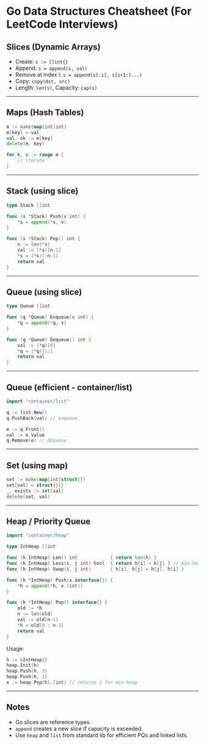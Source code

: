 # Go Data Structures Cheatsheet (For LeetCode Interviews)

## Slices (Dynamic Arrays)

- Create: `s := []int{}`
- Append: `s = append(s, val)`
- Remove at index i: `s = append(s[:i], s[i+1:]...)`
- Copy: `copy(dst, src)`
- Length: `len(s)`, Capacity: `cap(s)`

---

## Maps (Hash Tables)

```go
m := make(map[int]int)
m[key] = val
val, ok := m[key]
delete(m, key)

for k, v := range m {
    // iterate
}
```

---

## Stack (using slice)

```go
type Stack []int

func (s *Stack) Push(v int) {
    *s = append(*s, v)
}

func (s *Stack) Pop() int {
    n := len(*s)
    val := (*s)[n-1]
    *s = (*s)[:n-1]
    return val
}
```

---

## Queue (using slice)

```go
type Queue []int

func (q *Queue) Enqueue(v int) {
    *q = append(*q, v)
}

func (q *Queue) Dequeue() int {
    val := (*q)[0]
    *q = (*q)[1:]
    return val
}
```

---

## Queue (efficient - container/list)

```go
import "container/list"

q := list.New()
q.PushBack(val) // enqueue

e := q.Front()
val := e.Value
q.Remove(e) // dequeue
```

---

## Set (using map)

```go
set := make(map[int]struct{})
set[val] = struct{}{}
_, exists := set[val]
delete(set, val)
```

---

## Heap / Priority Queue

```go
import "container/heap"

type IntHeap []int

func (h IntHeap) Len() int            { return len(h) }
func (h IntHeap) Less(i, j int) bool  { return h[i] < h[j] } // min-heap
func (h IntHeap) Swap(i, j int)       { h[i], h[j] = h[j], h[i] }

func (h *IntHeap) Push(x interface{}) {
    *h = append(*h, x.(int))
}

func (h *IntHeap) Pop() interface{} {
    old := *h
    n := len(old)
    val := old[n-1]
    *h = old[0 : n-1]
    return val
}
```

Usage:

```go
h := &IntHeap{}
heap.Init(h)
heap.Push(h, 3)
heap.Push(h, 1)
x := heap.Pop(h).(int) // returns 1 for min-heap
```

---

## Notes

- Go slices are reference types.
- `append` creates a new slice if capacity is exceeded.
- Use `heap` and `list` from standard lib for efficient PQs and linked lists.

